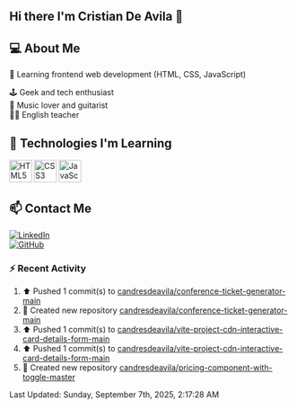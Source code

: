 ## Hi there I'm Cristian De Avila 👋

## 💻 About Me  
🎯 Learning frontend web development (HTML, CSS, JavaScript) 

🕹️ Geek and tech enthusiast   
🎸 Music lover and guitarist  
🧑‍🏫 English teacher  

## 🚀 Technologies I'm Learning  
<p align="left">
  <img src="https://cdn.jsdelivr.net/gh/devicons/devicon/icons/html5/html5-original.svg" alt="HTML5" width="40" height="40"/>
  <img src="https://cdn.jsdelivr.net/gh/devicons/devicon/icons/css3/css3-original.svg" alt="CSS3" width="40" height="40"/>
  <img src="https://cdn.jsdelivr.net/gh/devicons/devicon/icons/javascript/javascript-original.svg" alt="JavaScript" width="40" height="40"/>
</p>

## 📫 Contact Me  
[![LinkedIn](https://img.shields.io/badge/LinkedIn-0077B5?style=for-the-badge&logo=linkedin&logoColor=white)](https://www.linkedin.com/in/cristiandeavilacd/)  
[![GitHub](https://img.shields.io/badge/GitHub-181717?style=for-the-badge&logo=github&logoColor=white)](https://github.com/candresdeavila)  

### :zap: Recent Activity
<!--RECENT_ACTIVITY:start-->
1. ⬆️ Pushed 1 commit(s) to [candresdeavila/conference-ticket-generator-main](https://github.com/candresdeavila/conference-ticket-generator-main)<br>
2. 📔 Created new repository [candresdeavila/conference-ticket-generator-main](https://github.com/candresdeavila/conference-ticket-generator-main)<br>
3. ⬆️ Pushed 1 commit(s) to [candresdeavila/vite-project-cdn-interactive-card-details-form-main](https://github.com/candresdeavila/vite-project-cdn-interactive-card-details-form-main)<br>
4. ⬆️ Pushed 1 commit(s) to [candresdeavila/vite-project-cdn-interactive-card-details-form-main](https://github.com/candresdeavila/vite-project-cdn-interactive-card-details-form-main)<br>
5. 📔 Created new repository [candresdeavila/pricing-component-with-toggle-master](https://github.com/candresdeavila/pricing-component-with-toggle-master)<br>
<!--RECENT_ACTIVITY:end-->
<!--RECENT_ACTIVITY:last_update-->
Last Updated: Sunday, September 7th, 2025, 2:17:28 AM
<!--RECENT_ACTIVITY:last_update_end-->
